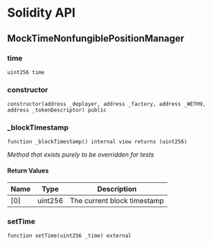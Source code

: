 # Solidity API

## MockTimeNonfungiblePositionManager

### time

```solidity
uint256 time
```

### constructor

```solidity
constructor(address _deployer, address _factory, address _WETH9, address _tokenDescriptor) public
```

### _blockTimestamp

```solidity
function _blockTimestamp() internal view returns (uint256)
```

_Method that exists purely to be overridden for tests_

#### Return Values

| Name | Type | Description |
| ---- | ---- | ----------- |
| [0] | uint256 | The current block timestamp |

### setTime

```solidity
function setTime(uint256 _time) external
```

